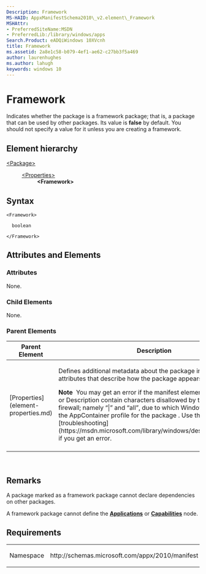 ```yaml
---
Description: Framework
MS-HAID: AppxManifestSchema2010\_v2.element\_Framework
MSHAttr:
- PreferredSiteName:MSDN
- PreferredLib:/library/windows/apps
Search.Product: eADQiWindows 10XVcnh
title: Framework
ms.assetid: 2a8e1c58-b079-4ef1-ae62-c27bb3f5a469
author: laurenhughes
ms.author: lahugh
keywords: windows 10
---
```


# Framework




Indicates whether the package is a framework package; that is, a package that can be used by other packages. Its value is **false** by default. You should not specify a value for it unless you are creating a framework.

## Element hierarchy

<dl>
<dt><a href="element-package.md">&lt;Package&gt;</a></dt>
<dd>
<dl>
<dt><a href="element-properties.md">&lt;Properties&gt;</a></dt>
<dd><b>&lt;Framework&gt;</b></dd>
</dl>
</dd>
</dl>

## Syntax

``` syntax
<Framework>

  boolean

</Framework>
```

## Attributes and Elements


### Attributes

None.

### Child Elements

None.

### Parent Elements

<table>
<colgroup>
<col width="50%" />
<col width="50%" />
</colgroup>
<thead>
<tr class="header">
<th>Parent Element</th>
<th>Description</th>
</tr>
</thead>
<tbody>
<tr class="odd">
<td>[Properties](element-properties.md)</td>
<td><p>Defines additional metadata about the package including attributes that describe how the package appears to users.</p>
<div class="alert">
<strong>Note</strong>  You may get an error if the manifest elements DisplayName or Description contain characters disallowed by the Windows firewall; namely “|” and “all”, due to which Windows fails to create the AppContainer profile for the package . Use this reference for [troubleshooting](https://msdn.microsoft.com/library/windows/desktop/hh973484) if you get an error.
</div>
<div>
 
</div></td>
</tr>
</tbody>
</table>

 

## Remarks

A package marked as a framework package cannot declare dependencies on other packages.

A framework package cannot define the [**Applications**](https://msdn.microsoft.com/library/windows/apps/br211417) or [**Capabilities**](appxmanifestschema/../element-capabilities.md) node.

## Requirements

<table>
<colgroup>
<col width="50%" />
<col width="50%" />
</colgroup>
<tbody>
<tr class="odd">
<td><p>Namespace</p></td>
<td><p>http://schemas.microsoft.com/appx/2010/manifest</p></td>
</tr>
</tbody>
</table>

 

 



